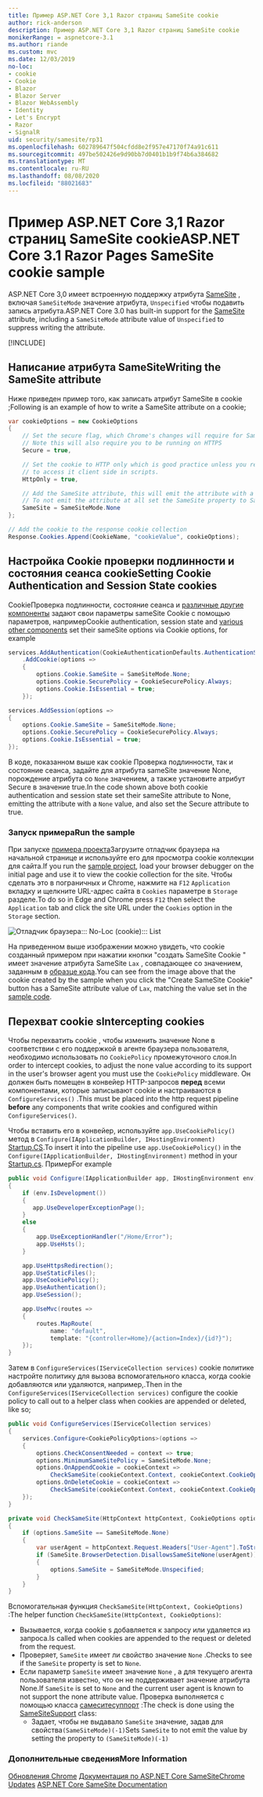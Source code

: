 ```yaml
---
title: Пример ASP.NET Core 3,1 Razor страниц SameSite cookie
author: rick-anderson
description: Пример ASP.NET Core 3,1 Razor страниц SameSite cookie
monikerRange: = aspnetcore-3.1
ms.author: riande
ms.custom: mvc
ms.date: 12/03/2019
no-loc:
- cookie
- Cookie
- Blazor
- Blazor Server
- Blazor WebAssembly
- Identity
- Let's Encrypt
- Razor
- SignalR
uid: security/samesite/rp31
ms.openlocfilehash: 602789647f504cfdd8e2f957e47170f74a91c611
ms.sourcegitcommit: 497be502426e9d90bb7d0401b1b9f74b6a384682
ms.translationtype: MT
ms.contentlocale: ru-RU
ms.lasthandoff: 08/08/2020
ms.locfileid: "88021683"
---
```

# <a name="aspnet-core-31-no-locrazor-pages-samesite-no-loccookie-sample"></a><span data-ttu-id="d8e82-103">Пример ASP.NET Core 3,1 Razor страниц SameSite cookie</span><span class="sxs-lookup"><span data-stu-id="d8e82-103">ASP.NET Core 3.1 Razor Pages SameSite cookie sample</span></span>

<span data-ttu-id="d8e82-104">ASP.NET Core 3,0 имеет встроенную поддержку атрибута [SameSite](https://www.owasp.org/index.php/SameSite) , включая `SameSiteMode` значение атрибута, `Unspecified` чтобы подавить запись атрибута.</span><span class="sxs-lookup"><span data-stu-id="d8e82-104">ASP.NET Core 3.0 has built-in support for the [SameSite](https://www.owasp.org/index.php/SameSite) attribute, including a `SameSiteMode` attribute value of `Unspecified` to suppress writing the attribute.</span></span>

[!INCLUDE[](~/includes/SameSiteIdentity.md)]

## <a name="writing-the-samesite-attribute"></a><a name="sampleCode"></a><span data-ttu-id="d8e82-105">Написание атрибута SameSite</span><span class="sxs-lookup"><span data-stu-id="d8e82-105">Writing the SameSite attribute</span></span>

<span data-ttu-id="d8e82-106">Ниже приведен пример того, как записать атрибут SameSite в cookie ;</span><span class="sxs-lookup"><span data-stu-id="d8e82-106">Following is an example of how to write a SameSite attribute on a cookie;</span></span>

```c#
var cookieOptions = new CookieOptions
{
    // Set the secure flag, which Chrome's changes will require for SameSite none.
    // Note this will also require you to be running on HTTPS
    Secure = true,

    // Set the cookie to HTTP only which is good practice unless you really do need
    // to access it client side in scripts.
    HttpOnly = true,

    // Add the SameSite attribute, this will emit the attribute with a value of none.
    // To not emit the attribute at all set the SameSite property to SameSiteMode.Unspecified.
    SameSite = SameSiteMode.None
};

// Add the cookie to the response cookie collection
Response.Cookies.Append(CookieName, "cookieValue", cookieOptions);
```

## <a name="setting-no-loccookie-authentication-and-session-state-no-loccookies"></a><span data-ttu-id="d8e82-107">Настройка Cookie проверки подлинности и состояния сеанса cookie</span><span class="sxs-lookup"><span data-stu-id="d8e82-107">Setting Cookie Authentication and Session State cookies</span></span>

<span data-ttu-id="d8e82-108">CookieПроверка подлинности, состояние сеанса и [различные другие компоненты](https://docs.microsoft.com/aspnet/core/security/samesite?view=aspnetcore-3.0) задают свои параметры sameSite Cookie с помощью параметров, например</span><span class="sxs-lookup"><span data-stu-id="d8e82-108">Cookie authentication, session state and [various other components](https://docs.microsoft.com/aspnet/core/security/samesite?view=aspnetcore-3.0) set their sameSite options via Cookie options, for example</span></span>

```c#
services.AddAuthentication(CookieAuthenticationDefaults.AuthenticationScheme)
    .AddCookie(options =>
    {
        options.Cookie.SameSite = SameSiteMode.None;
        options.Cookie.SecurePolicy = CookieSecurePolicy.Always;
        options.Cookie.IsEssential = true;
    });

services.AddSession(options =>
{
    options.Cookie.SameSite = SameSiteMode.None;
    options.Cookie.SecurePolicy = CookieSecurePolicy.Always;
    options.Cookie.IsEssential = true;
});
```

<span data-ttu-id="d8e82-109">В коде, показанном выше как cookie Проверка подлинности, так и состояние сеанса, задайте для атрибута sameSite значение None, порождение атрибута со `None` значением, а также установите атрибут Secure в значение true.</span><span class="sxs-lookup"><span data-stu-id="d8e82-109">In the code shown above both cookie authentication and session state set their sameSite attribute to None, emitting the attribute with a `None` value, and also set the Secure attribute to true.</span></span>

### <a name="run-the-sample"></a><span data-ttu-id="d8e82-110">Запуск примера</span><span class="sxs-lookup"><span data-stu-id="d8e82-110">Run the sample</span></span>

<span data-ttu-id="d8e82-111">При запуске [примера проекта](https://github.com/blowdart/AspNetSameSiteSamples/tree/master/AspNetCore31RazorPages)Загрузите отладчик браузера на начальной странице и используйте его для просмотра cookie коллекции для сайта.</span><span class="sxs-lookup"><span data-stu-id="d8e82-111">If you run the [sample project](https://github.com/blowdart/AspNetSameSiteSamples/tree/master/AspNetCore31RazorPages), load your browser debugger on the initial page and use it to view the cookie collection for the site.</span></span> <span data-ttu-id="d8e82-112">Чтобы сделать это в пограничных и Chrome, нажмите на `F12` `Application` вкладку и щелкните URL-адрес сайта в `Cookies` параметре в `Storage` разделе.</span><span class="sxs-lookup"><span data-stu-id="d8e82-112">To do so in Edge and Chrome press `F12` then select the `Application` tab and click the site URL under the `Cookies` option in the `Storage` section.</span></span>

![Отладчик браузера::: No-Loc (cookie)::: List](BrowserDebugger.png)

<span data-ttu-id="d8e82-114">На приведенном выше изображении можно увидеть, что cookie созданный примером при нажатии кнопки "создать SameSite Cookie " имеет значение атрибута SameSite `Lax` , совпадающее со значением, заданным в [образце кода](#sampleCode).</span><span class="sxs-lookup"><span data-stu-id="d8e82-114">You can see from the image above that the cookie created by the sample when you click the "Create SameSite Cookie" button has a SameSite attribute value of `Lax`, matching the value set in the [sample code](#sampleCode).</span></span>

## <a name="intercepting-no-loccookies"></a><a name="interception"></a><span data-ttu-id="d8e82-115">Перехват cookie s</span><span class="sxs-lookup"><span data-stu-id="d8e82-115">Intercepting cookies</span></span>

<span data-ttu-id="d8e82-116">Чтобы перехватить cookie , чтобы изменить значение None в соответствии с его поддержкой в агенте браузера пользователя, необходимо использовать по `CookiePolicy` промежуточного слоя.</span><span class="sxs-lookup"><span data-stu-id="d8e82-116">In order to intercept cookies, to adjust the none value according to its support in the user's browser agent you must use the `CookiePolicy` middleware.</span></span> <span data-ttu-id="d8e82-117">Он должен быть помещен в конвейер HTTP-запросов **перед** всеми компонентами, которые записывают cookie и настраиваются в `ConfigureServices()` .</span><span class="sxs-lookup"><span data-stu-id="d8e82-117">This must be placed into the http request pipeline **before** any components that write cookies and configured within `ConfigureServices()`.</span></span>

<span data-ttu-id="d8e82-118">Чтобы вставить его в конвейер, используйте `app.UseCookiePolicy()` метод в `Configure(IApplicationBuilder, IHostingEnvironment)` [Startup.CS](https://github.com/blowdart/AspNetSameSiteSamples/blob/master/AspNetCore21MVC/Startup.cs).</span><span class="sxs-lookup"><span data-stu-id="d8e82-118">To insert it into the pipeline use `app.UseCookiePolicy()` in the `Configure(IApplicationBuilder, IHostingEnvironment)` method in your [Startup.cs](https://github.com/blowdart/AspNetSameSiteSamples/blob/master/AspNetCore21MVC/Startup.cs).</span></span> <span data-ttu-id="d8e82-119">Пример</span><span class="sxs-lookup"><span data-stu-id="d8e82-119">For example</span></span>

```c#
public void Configure(IApplicationBuilder app, IHostingEnvironment env)
{
    if (env.IsDevelopment())
    {
       app.UseDeveloperExceptionPage();
    }
    else
    {
        app.UseExceptionHandler("/Home/Error");
        app.UseHsts();
    }

    app.UseHttpsRedirection();
    app.UseStaticFiles();
    app.UseCookiePolicy();
    app.UseAuthentication();
    app.UseSession();

    app.UseMvc(routes =>
    {
        routes.MapRoute(
            name: "default",
            template: "{controller=Home}/{action=Index}/{id?}");
    });
}
```

<span data-ttu-id="d8e82-120">Затем в `ConfigureServices(IServiceCollection services)` cookie политике настройте политику для вызова вспомогательного класса, когда cookie добавляются или удаляются, например,.</span><span class="sxs-lookup"><span data-stu-id="d8e82-120">Then in the `ConfigureServices(IServiceCollection services)` configure the cookie policy to call out to a helper class when cookies are appended or deleted, like so;</span></span>

```c#
public void ConfigureServices(IServiceCollection services)
{
    services.Configure<CookiePolicyOptions>(options =>
    {
        options.CheckConsentNeeded = context => true;
        options.MinimumSameSitePolicy = SameSiteMode.None;
        options.OnAppendCookie = cookieContext =>
            CheckSameSite(cookieContext.Context, cookieContext.CookieOptions);
        options.OnDeleteCookie = cookieContext =>
            CheckSameSite(cookieContext.Context, cookieContext.CookieOptions);
    });
}

private void CheckSameSite(HttpContext httpContext, CookieOptions options)
{
    if (options.SameSite == SameSiteMode.None)
    {
        var userAgent = httpContext.Request.Headers["User-Agent"].ToString();
        if (SameSite.BrowserDetection.DisallowsSameSiteNone(userAgent))
        {
            options.SameSite = SameSiteMode.Unspecified;
        }
    }
}
```

<span data-ttu-id="d8e82-121">Вспомогательная функция `CheckSameSite(HttpContext, CookieOptions)` :</span><span class="sxs-lookup"><span data-stu-id="d8e82-121">The helper function `CheckSameSite(HttpContext, CookieOptions)`:</span></span>

* <span data-ttu-id="d8e82-122">Вызывается, когда cookie s добавляется к запросу или удаляется из запроса.</span><span class="sxs-lookup"><span data-stu-id="d8e82-122">Is called when cookies are appended to the request or deleted from the request.</span></span>
* <span data-ttu-id="d8e82-123">Проверяет, `SameSite` имеет ли свойство значение `None` .</span><span class="sxs-lookup"><span data-stu-id="d8e82-123">Checks to see if the `SameSite` property is set to `None`.</span></span>
* <span data-ttu-id="d8e82-124">Если параметр `SameSite` имеет значение `None` , а для текущего агента пользователя известно, что он не поддерживает значение атрибута None.</span><span class="sxs-lookup"><span data-stu-id="d8e82-124">If `SameSite` is set to `None` and the current user agent is known to not support the none attribute value.</span></span> <span data-ttu-id="d8e82-125">Проверка выполняется с помощью класса [самеситесуппорт](https://github.com/dotnet/AspNetCore.Docs/tree/master/aspnetcore/security/samesite/sample/snippets/SameSiteSupport.cs) :</span><span class="sxs-lookup"><span data-stu-id="d8e82-125">The check is done using the [SameSiteSupport](https://github.com/dotnet/AspNetCore.Docs/tree/master/aspnetcore/security/samesite/sample/snippets/SameSiteSupport.cs) class:</span></span>
  * <span data-ttu-id="d8e82-126">Задает, чтобы не выдавало `SameSite` значение, задав для свойства`(SameSiteMode)(-1)`</span><span class="sxs-lookup"><span data-stu-id="d8e82-126">Sets `SameSite` to not emit the value by setting the property to `(SameSiteMode)(-1)`</span></span>

### <a name="more-information"></a><span data-ttu-id="d8e82-127">Дополнительные сведения</span><span class="sxs-lookup"><span data-stu-id="d8e82-127">More Information</span></span>
 
<span data-ttu-id="d8e82-128">[Обновления Chrome](https://www.chromium.org/updates/same-site) 
 [Документация по ASP.NET Core SameSite](xref:security/samesite)</span><span class="sxs-lookup"><span data-stu-id="d8e82-128">[Chrome Updates](https://www.chromium.org/updates/same-site)
[ASP.NET Core SameSite Documentation](xref:security/samesite)</span></span>
